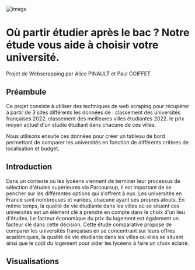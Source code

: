 ![image](https://user-images.githubusercontent.com/123415486/214149338-6e922929-5fa4-4d8f-a34a-cbb92bb49fc0.png)

# Où partir étudier après le bac ? Notre étude vous aide à choisir votre université.
Projet de Webscrapping par Alice PINAULT et Paul COIFFET.

## Préambule
Ce projet consiste à utiliser des techniques de web scraping pour récupérer à partir de 3 sites différents les données de :
classement des universités françaises 2022.
classement des meilleures villes étudiantes 2022.
le prix moyen actuel d'un studio étudiant dans chacune de ces villes.

 Nous utilisons ensuite ces données pour créer un tableau de bord permettant de comparer les universités en fonction de différents critères de localisation et budget.

 ## Introduction 
 Dans un contexte où les lycéens viennent de terminer leur processus de sélection d'études supérieures via Parcoursup, il est important de se pencher sur les différentes options qui s'offrent à eux. Les universités en France sont nombreuses et variées, chacune ayant ses propres atouts. En même temps, la qualité de vie étudiante dans les villes où se situent ces universités est un élément clé à prendre en compte dans le choix d'un lieu d'études. Le facteur économique du prix du logement est également un facteur clé dans cette décision. Cette étude comparative propose de comparer les universités françaises en se concentrant sur leurs offres académiques, la qualité de vie étudiante dans les villes où elles se situent ainsi que le coût du logement pour aider les lycéens à faire un choix éclairé.

 ## Visualisations 


